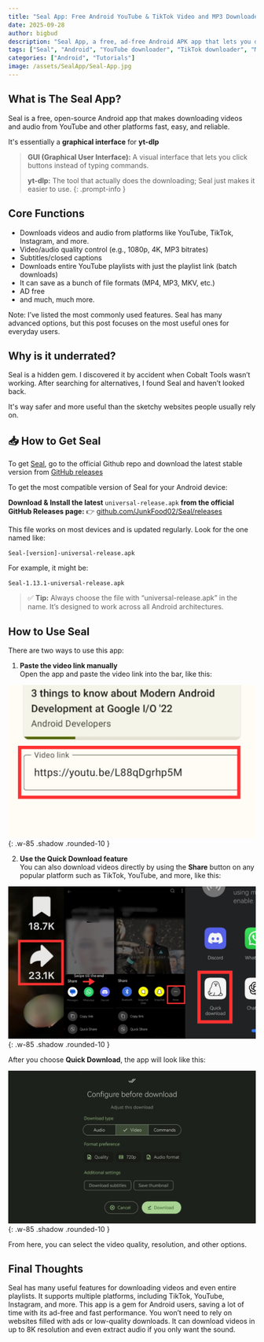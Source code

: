 ```yaml
---
title: "Seal App: Free Android YouTube & TikTok Video and MP3 Downloader"
date: 2025-09-28
author: bigbud
description: "Seal App, a free, ad-free Android APK app that lets you download videos and MP3 audio from YouTube, TikTok, Instagram, and more, with high quality and ease."
tags: ["Seal", "Android", "YouTube downloader", "TikTok downloader", "MP3 downloader", "Video downloader"]
categories: ["Android", "Tutorials"]
image: /assets/SealApp/Seal-App.jpg
---
```


## What is The Seal App?
Seal is a free, open-source Android app that makes downloading videos and audio from YouTube and other platforms fast, easy, and reliable.

It's essentially a **graphical interface** for **yt-dlp**

> **GUI (Graphical User Interface):** A visual interface that lets you click buttons instead of typing commands.
>
>**yt-dlp:** The tool that actually does the downloading; Seal just makes it easier to use.
{: .prompt-info }
## Core Functions

- Downloads videos and audio from platforms like YouTube, TikTok, Instagram, and more.
- Video/audio quality control (e.g., 1080p, 4K, MP3 bitrates)
- Subtitles/closed captions
- Downloads entire YouTube playlists with just the playlist link (batch downloads)
- It can save as a bunch of file formats (MP4, MP3, MKV, etc.)
- AD free
- and much, much more.

Note: I’ve listed the most commonly used features. Seal has many advanced options, but this post focuses on the most useful ones for everyday users.


## Why is it underrated?

Seal is a hidden gem. I discovered it by accident when Cobalt Tools wasn’t working. After searching for alternatives, I found Seal and haven’t looked back.

It's way safer and more useful than the sketchy websites people usually rely on.

## 📥 How to Get Seal

To get [Seal](https://github.com/JunkFood02/Seal), go to the official Github repo and download the latest stable version from [GitHub releases](https://github.com/JunkFood02/Seal/releases/latest)

To get the most compatible version of Seal for your Android device:

 **Download & Install the latest** `universal-release.apk` **from the official GitHub Releases page:** 👉 [github.com/JunkFood02/Seal/releases](https://github.com/JunkFood02/Seal/releases/latest)

This file works on most devices and is updated regularly. Look for the one named like:

```
Seal-[version]-universal-release.apk
```

For example, it might be:

```
Seal-1.13.1-universal-release.apk
```

> ✅ **Tip:** Always choose the file with “universal-release.apk” in the name. It’s designed to work across all Android architectures.

## How to Use Seal

There are two ways to use this app:

1. **Paste the video link manually**  
   Open the app and paste the video link into the bar, like this:  

![](/assets/Seal/2.png){: .w-85 .shadow .rounded-10 }

2. **Use the Quick Download feature**  
   You can also download videos directly by using the **Share** button on any popular platform such as TikTok, YouTube, and more, like this:  

![](/assets/Seal/1.png){: .w-85 .shadow .rounded-10 }

After you choose **Quick Download**, the app will look like this:  

![](/assets/Seal/3.png){: .w-85 .shadow .rounded-10 }

From here, you can select the video quality, resolution, and other options.

## Final Thoughts

Seal has many useful features for downloading videos and even entire playlists. It supports multiple platforms, including TikTok, YouTube, Instagram, and more. This app is a gem for Android users, saving a lot of time with its ad-free and fast performance. You won’t need to rely on websites filled with ads or low-quality downloads. It can download videos in up to 8K resolution and even extract audio if you only want the sound.
